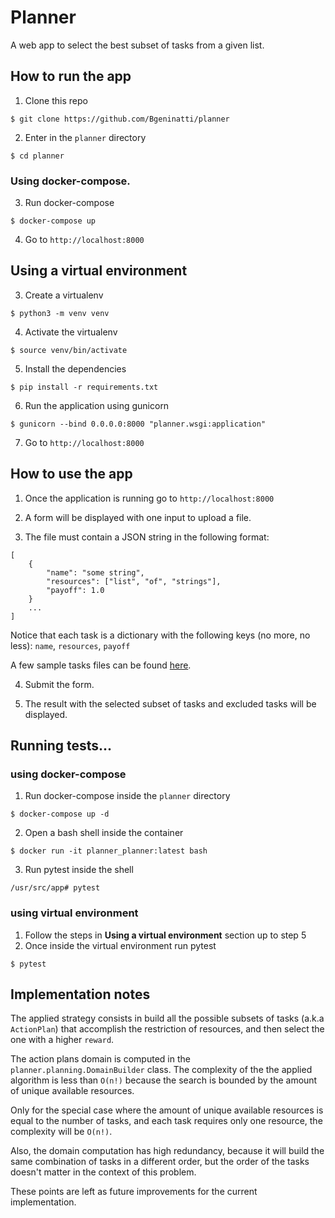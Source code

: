# Planner

A web app to select the best subset of tasks from a given list.

## How to run the app

1. Clone this repo

```
$ git clone https://github.com/Bgeninatti/planner
```

2. Enter in the `planner` directory

```
$ cd planner
```

### Using docker-compose.

3. Run docker-compose

```
$ docker-compose up
```

4. Go to `http://localhost:8000`

## Using a virtual environment


3. Create a virtualenv
```
$ python3 -m venv venv
```

4. Activate the virtualenv
```
$ source venv/bin/activate
```

5. Install the dependencies
```
$ pip install -r requirements.txt
```

6. Run the application using gunicorn
```
$ gunicorn --bind 0.0.0.0:8000 "planner.wsgi:application"
```

7. Go to `http://localhost:8000`

## How to use the app

1. Once the application is running go to `http://localhost:8000`

2. A form will be displayed with one input to upload a file.

3. The file must contain a JSON string in the following format:
```
[
    {
        "name": "some string",
        "resources": ["list", "of", "strings"],
        "payoff": 1.0
    }
    ...
]
```

Notice that each task is a dictionary with the following keys (no more, no less): `name`, `resources`, `payoff`

A few sample tasks files can be found [here](https://github.com/Bgeninatti/planner/tree/main/tests/sample_tasks).

4. Submit the form.

5. The result with the selected subset of tasks and excluded tasks will be displayed. 

## Running tests...

### using docker-compose

1. Run docker-compose inside the `planner` directory
```
$ docker-compose up -d
```

2. Open a bash shell inside the container
```
$ docker run -it planner_planner:latest bash
```

3. Run pytest inside the shell
```
/usr/src/app# pytest
```

### using virtual environment

1. Follow the steps in **Using a virtual environment** section up to step 5
2. Once inside the virtual environment run pytest
```
$ pytest
```
## Implementation notes

The applied strategy consists in build all the possible subsets of tasks (a.k.a `ActionPlan`) that accomplish the 
restriction of resources, and then select the one with a higher `reward`.

The action plans domain is computed in the `planner.planning.DomainBuilder` class. The complexity of the
the applied algorithm is less than `O(n!)` because the search is bounded by the amount of unique available resources.

Only for the special case where the amount of unique available resources is equal to the number of tasks, and each task requires 
only one resource, the complexity will be `O(n!)`.

Also, the domain computation has high redundancy, because it will build the same combination of tasks in a different order, 
but the order of the tasks doesn't matter in the context of this problem.

These points are left as future improvements for the current implementation.

